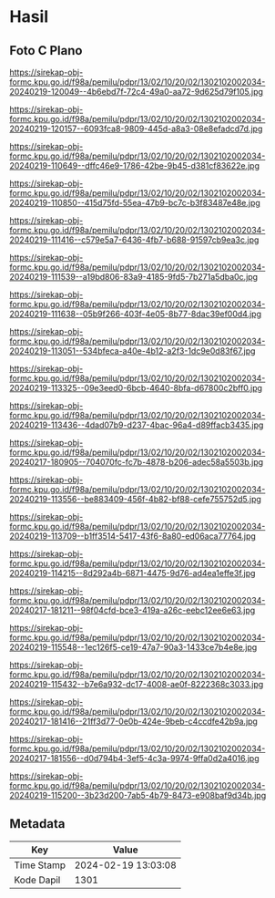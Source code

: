 # Hasil

## Foto C Plano

https://sirekap-obj-formc.kpu.go.id/f98a/pemilu/pdpr/13/02/10/20/02/1302102002034-20240219-120049--4b6ebd7f-72c4-49a0-aa72-9d625d79f105.jpg

https://sirekap-obj-formc.kpu.go.id/f98a/pemilu/pdpr/13/02/10/20/02/1302102002034-20240219-120157--6093fca8-9809-445d-a8a3-08e8efadcd7d.jpg

https://sirekap-obj-formc.kpu.go.id/f98a/pemilu/pdpr/13/02/10/20/02/1302102002034-20240219-110649--dffc46e9-1786-42be-9b45-d381cf83622e.jpg

https://sirekap-obj-formc.kpu.go.id/f98a/pemilu/pdpr/13/02/10/20/02/1302102002034-20240219-110850--415d75fd-55ea-47b9-bc7c-b3f83487e48e.jpg

https://sirekap-obj-formc.kpu.go.id/f98a/pemilu/pdpr/13/02/10/20/02/1302102002034-20240219-111416--c579e5a7-6436-4fb7-b688-91597cb9ea3c.jpg

https://sirekap-obj-formc.kpu.go.id/f98a/pemilu/pdpr/13/02/10/20/02/1302102002034-20240219-111539--a19bd806-83a9-4185-9fd5-7b271a5dba0c.jpg

https://sirekap-obj-formc.kpu.go.id/f98a/pemilu/pdpr/13/02/10/20/02/1302102002034-20240219-111638--05b9f266-403f-4e05-8b77-8dac39ef00d4.jpg

https://sirekap-obj-formc.kpu.go.id/f98a/pemilu/pdpr/13/02/10/20/02/1302102002034-20240219-113051--534bfeca-a40e-4b12-a2f3-1dc9e0d83f67.jpg

https://sirekap-obj-formc.kpu.go.id/f98a/pemilu/pdpr/13/02/10/20/02/1302102002034-20240219-113325--09e3eed0-6bcb-4640-8bfa-d67800c2bff0.jpg

https://sirekap-obj-formc.kpu.go.id/f98a/pemilu/pdpr/13/02/10/20/02/1302102002034-20240219-113436--4dad07b9-d237-4bac-96a4-d89ffacb3435.jpg

https://sirekap-obj-formc.kpu.go.id/f98a/pemilu/pdpr/13/02/10/20/02/1302102002034-20240217-180905--704070fc-fc7b-4878-b206-adec58a5503b.jpg

https://sirekap-obj-formc.kpu.go.id/f98a/pemilu/pdpr/13/02/10/20/02/1302102002034-20240219-113556--be883409-456f-4b82-bf88-cefe755752d5.jpg

https://sirekap-obj-formc.kpu.go.id/f98a/pemilu/pdpr/13/02/10/20/02/1302102002034-20240219-113709--b1ff3514-5417-43f6-8a80-ed06aca77764.jpg

https://sirekap-obj-formc.kpu.go.id/f98a/pemilu/pdpr/13/02/10/20/02/1302102002034-20240219-114215--8d292a4b-6871-4475-9d76-ad4ea1effe3f.jpg

https://sirekap-obj-formc.kpu.go.id/f98a/pemilu/pdpr/13/02/10/20/02/1302102002034-20240217-181211--98f04cfd-bce3-419a-a26c-eebc12ee6e63.jpg

https://sirekap-obj-formc.kpu.go.id/f98a/pemilu/pdpr/13/02/10/20/02/1302102002034-20240219-115548--1ec126f5-ce19-47a7-90a3-1433ce7b4e8e.jpg

https://sirekap-obj-formc.kpu.go.id/f98a/pemilu/pdpr/13/02/10/20/02/1302102002034-20240219-115432--b7e6a932-dc17-4008-ae0f-8222368c3033.jpg

https://sirekap-obj-formc.kpu.go.id/f98a/pemilu/pdpr/13/02/10/20/02/1302102002034-20240217-181416--21ff3d77-0e0b-424e-9beb-c4ccdfe42b9a.jpg

https://sirekap-obj-formc.kpu.go.id/f98a/pemilu/pdpr/13/02/10/20/02/1302102002034-20240217-181556--d0d794b4-3ef5-4c3a-9974-9ffa0d2a4016.jpg

https://sirekap-obj-formc.kpu.go.id/f98a/pemilu/pdpr/13/02/10/20/02/1302102002034-20240219-115200--3b23d200-7ab5-4b79-8473-e908baf9d34b.jpg


## Metadata

| Key        | Value               |
| ---------- | ------------------- |
| Time Stamp | 2024-02-19 13:03:08 |
| Kode Dapil | 1301                |



